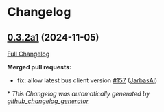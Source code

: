 # Changelog

## [0.3.2a1](https://github.com/OpenVoiceOS/ovos-dinkum-listener/tree/0.3.2a1) (2024-11-05)

[Full Changelog](https://github.com/OpenVoiceOS/ovos-dinkum-listener/compare/0.3.1...0.3.2a1)

**Merged pull requests:**

- fix: allow latest bus client version [\#157](https://github.com/OpenVoiceOS/ovos-dinkum-listener/pull/157) ([JarbasAl](https://github.com/JarbasAl))



\* *This Changelog was automatically generated by [github_changelog_generator](https://github.com/github-changelog-generator/github-changelog-generator)*
